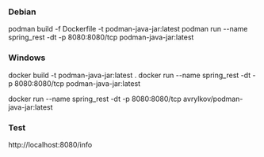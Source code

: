### **Debian**

podman build -f Dockerfile -t podman-java-jar:latest
podman run --name spring_rest -dt -p 8080:8080/tcp podman-java-jar:latest

### **Windows**

docker build -t podman-java-jar:latest .
docker run --name spring_rest -dt -p 8080:8080/tcp podman-java-jar:latest

docker run --name spring_rest -dt -p 8080:8080/tcp avrylkov/podman-java-jar:latest

### **Test**

http://localhost:8080/info